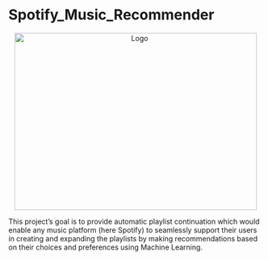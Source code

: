 # Spotify_Music_Recommender
<p align="center">
  <a href="https://github.com/vanshhhhh">
    <img src="https://vanshhhhh.github.io/assets/img/musicrecommender.jpg" alt="Logo" width=480 height=351> 
  </a>
</p>
This project’s goal is to provide automatic playlist continuation which would enable any music platform (here Spotify) to seamlessly support their users in creating and expanding the playlists by making recommendations based on their choices and preferences using Machine Learning.
